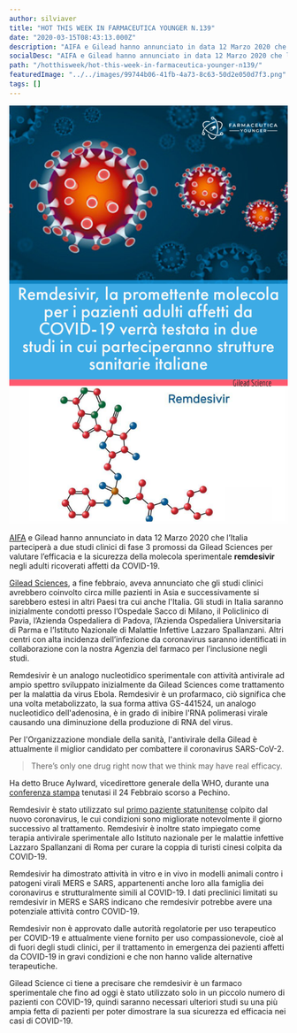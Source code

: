 ```yaml
---
author: silviaver
title: "HOT THIS WEEK IN FARMACEUTICA YOUNGER N.139"
date: "2020-03-15T08:43:13.000Z"
description: "AIFA e Gilead hanno annunciato in data 12 Marzo 2020 che l’Italia parteciperà ai due studi di fase 3 promossi da Gilead Sciences per valutare l’efficacia e la sicurezza della molecola sperimentale Remdesivir negli adulti ricoverati affetti da COVID-19."
socialDesc: "AIFA e Gilead hanno annunciato in data 12 Marzo 2020 che l’Italia parteciperà ai due studi di fase 3 promossi da Gilead Sciences per valutare l’efficacia e la sicurezza della molecola sperimentale Remdesivir negli adulti ricoverati affetti da COVID-19."
path: "/hotthisweek/hot-this-week-in-farmaceutica-younger-n139/"
featuredImage: "../../images/99744b06-41fb-4a73-8c63-50d2e050d7f3.png"
tags: []
---
```


![null](../../images/99744b06-41fb-4a73-8c63-50d2e050d7f3.png)

[AIFA](https://www.aifa.gov.it/web/guest/-/aifa-e-gilead-annunciano-che-l-italia-e-tra-i-paesi-che-testeranno-l-antivirale-remdesivir-per-il-trattamento-del-covid-19) e Gilead hanno annunciato in data 12 Marzo 2020 che l’Italia parteciperà a due studi clinici di fase 3 promossi da Gilead Sciences per valutare l’efficacia e la sicurezza della molecola sperimentale **remdesivir** negli adulti ricoverati affetti da COVID-19.

[Gilead Sciences](https://www.gilead.com/purpose/advancing-global-health/covid-19), a fine febbraio, aveva annunciato che gli studi clinici avrebbero coinvolto circa mille pazienti in Asia e successivamente si sarebbero estesi in altri Paesi tra cui anche l'Italia. Gli studi in Italia saranno inizialmente condotti presso l’Ospedale Sacco di Milano, il Policlinico di Pavia, l’Azienda Ospedaliera di Padova, l’Azienda Ospedaliera Universitaria di Parma e l’Istituto Nazionale di Malattie Infettive Lazzaro Spallanzani. Altri centri con alta incidenza dell’infezione da coronavirus saranno identificati in collaborazione con la nostra Agenzia del farmaco per l’inclusione negli studi.

Remdesivir è un analogo nucleotidico sperimentale con attività antivirale ad ampio spettro sviluppato inizialmente da Gilead Sciences come trattamento per la malattia da virus Ebola. Remdesivir è un profarmaco, ciò significa che una volta metabolizzato, la sua forma attiva GS-441524, un analogo nucleotidico dell'adenosina, è in grado di inibire l'RNA polimerasi virale causando una diminuzione della produzione di RNA del virus.

Per l'Organizzazione mondiale della sanità, l'antivirale della Gilead è attualmente il miglior candidato per combattere il coronavirus SARS-CoV-2.

> There’s only one drug right now that we think may have real efficacy.

Ha detto Bruce Aylward, vicedirettore generale della WHO, durante una [conferenza stampa](https://www.who.int/docs/default-source/coronaviruse/transcripts/joint-mission-press-conference-script-english-final.pdf?sfvrsn=51c90b9e_2) tenutasi il 24 Febbraio scorso a Pechino.

Remdesivir è stato utilizzato sul [primo paziente statunitense](https://www.nejm.org/doi/10.1056/NEJMoa2001191) colpito dal nuovo coronavirus, le cui condizioni sono migliorate notevolmente il giorno successivo al trattamento. Remdesivir è inoltre stato impiegato come terapia antivirale sperimentale allo Istituto nazionale per le malattie infettive Lazzaro Spallanzani di Roma per curare la coppia di turisti cinesi colpita da COVID-19.

Remdesivir ha dimostrato attività in vitro e in vivo in modelli animali contro i patogeni virali MERS e SARS, appartenenti anche loro alla famiglia dei coronavirus e strutturalmente simili al COVID-19. I dati preclinici limitati su remdesivir in MERS e SARS indicano che remdesivir potrebbe avere una potenziale attività contro COVID-19.

Remdesivir non è approvato dalle autorità regolatorie per uso terapeutico per COVID-19 e attualmente viene fornito per uso compassionevole, cioè al di fuori degli studi clinici, per il trattamento in emergenza dei pazienti affetti da COVID-19 in gravi condizioni e che non hanno valide alternative terapeutiche.

Gilead Science ci tiene a precisare che remdesivir è un farmaco sperimentale che fino ad oggi è stato utilizzato solo in un piccolo numero di pazienti con COVID-19, quindi saranno necessari ulteriori studi su una più ampia fetta di pazienti per poter dimostrare la sua sicurezza ed efficacia nei casi di COVID-19.
